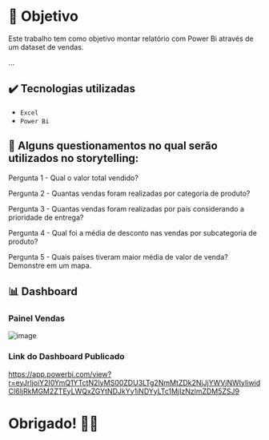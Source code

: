 # 📍 Objetivo
<p>Este trabalho tem como objetivo montar relatório com Power Bi através de um dataset de vendas.</p>

<div>...  </div>

##  ✔️ Tecnologias utilizadas

-  ``Excel``
-  ``Power Bi``




## 📌 Alguns questionamentos no qual serão utilizados no storytelling:

Pergunta 1 - Qual o valor total vendido?

Pergunta 2 - Quantas vendas foram realizadas por categoria de produto?

Pergunta 3 - Quantas vendas foram realizadas por país considerando a prioridade de
entrega?

Pergunta 4 - Qual foi a média de desconto nas vendas por subcategoria de produto?

Pergunta 5 - Quais países tiveram maior média de valor de venda? Demonstre em um
mapa.

## 📊 Dashboard

### Painel Vendas

![image](https://github.com/user-attachments/assets/aebda4f1-85ff-4892-9fe5-86ccf46d543d)


### Link do Dashboard Publicado

https://app.powerbi.com/view?r=eyJrIjoiY2I0YmQ1YTctN2IyMS00ZDU3LTg2NmMtZDk2NjJjYWVjNWIyIiwidCI6IjRkMGM2ZTEyLWQxZGYtNDJkYy1iNDYyLTc1MjIzNzlmZDM5ZSJ9

# Obrigado! 🙋‍♂️



